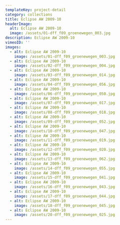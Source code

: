 ```yaml
---
templateKey: project-detail
category: collections
title: Eclipse AW 2009-10
headerImage:
  alt: Eclipse AW 2009-10
  image: /assets/01-dff_f09_groenewegen_003.jpg
description: Eclipse AW 2009-10
vimeoID: ''
images:
  - alt: Eclipse AW 2009-10
    image: /assets/01-dff_f09_groenewegen_003.jpg
  - alt: Eclipse AW 2009-10
    image: /assets/02-dff_f09_groenewegen_004.jpg
  - alt: Eclipse AW 2009-10
    image: /assets/03-dff_f09_groenewegen_014.jpg
  - alt: Eclipse AW 2009-10
    image: /assets/04-dff_f09_groenewegen_056.jpg
  - alt: Eclipse AW 2009-10
    image: /assets/06-dff_f09_groenewegen_050.jpg
  - alt: Eclipse AW 2009-10
    image: /assets/07-dff_f09_groenewegen_017.jpg
  - alt: Eclipse AW 2009-10
    image: /assets/08-dff_f09_groenewegen_018.jpg
  - alt: Eclipse AW 2009-10
    image: /assets/09-dff_f09_groenewegen_052.jpg
  - alt: Eclipse AW 2009-10
    image: /assets/10-dff_f09_groenewegen_047.jpg
  - alt: Eclipse AW 2009-10
    image: /assets/11-dff_f09_groenewegen_019.jpg
  - alt: Eclipse AW 2009-10
    image: /assets/12-dff_f09_groenewegen_020.jpg
  - alt: Eclipse AW 2009-10
    image: /assets/13-dff_f09_groenewegen_062.jpg
  - alt: Eclipse AW 2009-10
    image: /assets/14-dff_f09_groenewegen_055.jpg
  - alt: Eclipse AW 2009-10
    image: /assets/15-dff_f09_groenewegen_041.jpg
  - alt: Eclipse AW 2009-10
    image: /assets/16-dff_f09_groenewegen_043.jpg
  - alt: Eclipse AW 2009-10
    image: /assets/17-dff_f09_groenewegen_044.jpg
  - alt: Eclipse AW 2009-10
    image: /assets/18-dff_f09_groenewegen_045.jpg
  - alt: Eclipse AW 2009-10
    image: /assets/20-dff_f09_groenewegen_025.jpg
---
```

